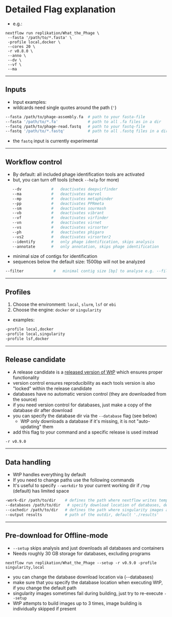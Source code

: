 # Detailed Flag explanation  
* e.g.:
 
```shell
nextflow run replikation/What_the_Phage \
 --fasta '/path/to/*.fasta' \
 -profile local,docker \
 --cores 20 \
 -r v0.8.0 \
 --anno \
 --dv \
 --vf \
 --ma
```
 
-----------------------------------------
 
## Inputs
* Input examples:
 * wildcards need single quotes around the path (`'`)
```bash
--fasta /path/to/phage-assembly.fa  # path to your fasta-file
--fasta '/path/to/*.fa'             # path to all .fa files in a dir
--fastq /path/to/phage-read.fastq   # path to your fastq-file
--fastq '/path/to/*.fastq'          # path to all .fastq files in a dir
```
* the `fastq` input is currently experimental 
 
-----------------------------------------
 
## Workflow control
* By default: all included phage identification tools are activated
* but, you can turn off tools (check `--help` for more)
 
```bash
   --dv             #   deactivates deepvirfinder
   --ma             #   deactivates marvel
   --mp             #   deactivates metaphinder
   --pp             #   deactivates PPRmeta
   --sm             #   deactivates sourmash
   --vb             #   deactivates vibrant
   --vf             #   deactivates virfinder
   --vn             #   deactivates virnet
   --vs             #   deactivates virsorter
   --ph             #   deactivates phigaro
   --vs2            #   deactivates virsorter2
   --identify       #   only phage identification, skips analysis
   --annotate       #   only annotation, skips phage identification
```
 
* minimal size of contigs for identification
 * sequences below the default size: 1500bp will not be analyzed
```bash
--filter             #   minimal contig size [bp] to analyse e.g. --filter 2000
```
 
-----------------------------------------
 
## Profiles
1. Choose the environment: `local`, `slurm`, `lsf` or `ebi`
2. Choose the engine: `docker` or `singularity`
* examples:
```bash
-profile local,docker
-profile local,singularity
-profile lsf,docker
```
 
-----------------------------------------
 
## Release candidate
* A release candidate is a [released version of WtP](https://github.com/replikation/What_the_Phage/releases) which ensures proper functionality
* version control ensures reproducibility as each tools version is also "locked" within the release candidate
 * databases have no automatic version control (they are downloaded from the source)
 * if you need version control for databases, just make a copy of the database dir after download
 * you can specify the database dir via the `--database` flag (see below)
   * WtP only downloads a database if it's missing, it is not "auto-updating" them
* add this flag to your command and a specific release is used instead
```bash
-r v0.9.0
```
 
-----------------------------------------
 
## Data handling
 
* WtP handles everything by default
* If you need to change paths use the following commands
 * It's useful to specify `--workdir` to your current working dir if `/tmp` (default) has limited space
```bash
-work-dir /path/to/dir    # defines the path where nextflow writes temporary files, default: '/tmp/nextflow-phage-$USER'
--databases /path/to/dir   # specify download location of databases, default './nextflow-autodownload-databases'
--cachedir /path/to/dir   # defines the path where singularity images are cached, default './singularity-images'
--output results          # path of the outdir, default './results'
```
 
---------------------------------------------
 
## Pre-download for Offline-mode
 
* `--setup` skips analysis and just downloads all databases and containers
* Needs roughly 30 GB storage for databases, excluding programs
 
`nextflow run replikation/What_the_Phage --setup -r v0.9.0 -profile singularity,local` 
 
* you can change the database download location via (--databases)
* make sure that you specify the database location when executing WtP, if you change the default path
* singularity images sometimes fail during building, just try to re-execute `--setup`
 * WtP attempts to build images up to 3 times, image building is individually skipped if present

